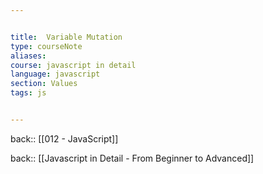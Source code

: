 ```yaml
---


title:  Variable Mutation
type: courseNote
aliases:
course: javascript in detail
language: javascript
section: Values
tags: js


---
```

back:: [[012 - JavaScript]]

back:: [[Javascript in Detail - From Beginner to Advanced]]
